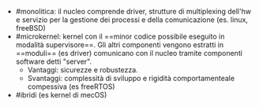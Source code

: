 * #monolitica: il nucleo comprende driver, strutture di multiplexing dell'hw e servizio per la gestione dei processi e della comunicazione (es. linux, freeBSD)
* #microkernel:  kernel con il ==minor codice possibile eseguito in modalità supervisore==. Gli altri componenti vengono estratti in ==moduli== (es driver) comunicano con il nucleo tramite componenti software detti "server".
  * Vantaggi: sicurezze e robustezza.
  * Svantaggi: complessità di sviluppo e rigidità comportamenteale compessiva (es freeRTOS)
* #ibridi (es kernel di mecOS)